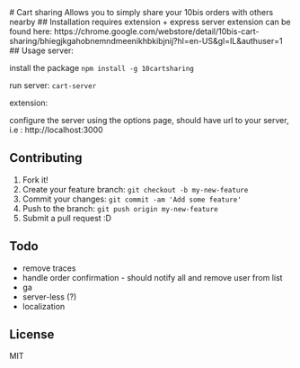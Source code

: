 <content>
# Cart sharing
Allows you to simply share your 10bis orders with others nearby
## Installation
requires extension + express server
extension can be found here: https://chrome.google.com/webstore/detail/10bis-cart-sharing/bhiegjkgahobnemndmeenikhbkibjnij?hl=en-US&gl=IL&authuser=1
## Usage
server:

install the package `npm install -g 10cartsharing`

run server: `cart-server`

extension:

configure the server using the options page, should have url to your server, i.e : http://localhost:3000

## Contributing
1. Fork it!
2. Create your feature branch: `git checkout -b my-new-feature`
3. Commit your changes: `git commit -am 'Add some feature'`
4. Push to the branch: `git push origin my-new-feature`
5. Submit a pull request :D

## Todo
* remove traces
* handle order confirmation - should notify all and remove user from list
* ga
* server-less (?)
* localization

## License
MIT
</content>